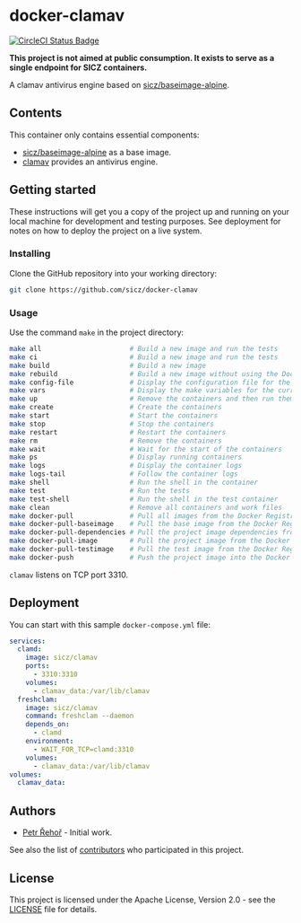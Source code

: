 # docker-clamav

[![CircleCI Status Badge](https://circleci.com/gh/sicz/docker-clamav.svg?style=shield&circle-token=d32e28010e795e227e67022da2067733c7fad777)](https://circleci.com/gh/sicz/docker-clamav)

**This project is not aimed at public consumption.
It exists to serve as a single endpoint for SICZ containers.**

A clamav antivirus engine based on [sicz/baseimage-alpine](https://github.com/sicz/docker-baseimage).

## Contents

This container only contains essential components:
* [sicz/baseimage-alpine](https://github.com/sicz/docker-baseimage)
  as a base image.
* [clamav](https://www.clamav.net) provides an antivirus engine.

## Getting started

These instructions will get you a copy of the project up and running on your
local machine for development and testing purposes. See deployment for notes
on how to deploy the project on a live system.

### Installing

Clone the GitHub repository into your working directory:
```bash
git clone https://github.com/sicz/docker-clamav
```

### Usage

Use the command `make` in the project directory:
```bash
make all                      # Build a new image and run the tests
make ci                       # Build a new image and run the tests
make build                    # Build a new image
make rebuild                  # Build a new image without using the Docker layer caching
make config-file              # Display the configuration file for the current configuration
make vars                     # Display the make variables for the current configuration
make up                       # Remove the containers and then run them fresh
make create                   # Create the containers
make start                    # Start the containers
make stop                     # Stop the containers
make restart                  # Restart the containers
make rm                       # Remove the containers
make wait                     # Wait for the start of the containers
make ps                       # Display running containers
make logs                     # Display the container logs
make logs-tail                # Follow the container logs
make shell                    # Run the shell in the container
make test                     # Run the tests
make test-shell               # Run the shell in the test container
make clean                    # Remove all containers and work files
make docker-pull              # Pull all images from the Docker Registry
make docker-pull-baseimage    # Pull the base image from the Docker Registry
make docker-pull-dependencies # Pull the project image dependencies from the Docker Registry
make docker-pull-image        # Pull the project image from the Docker Registry
make docker-pull-testimage    # Pull the test image from the Docker Registry
make docker-push              # Push the project image into the Docker Registry
```

`clamav` listens on TCP port 3310.

## Deployment

You can start with this sample `docker-compose.yml` file:
```yaml
services:
  clamd:
    image: sicz/clamav
    ports:
      - 3310:3310
    volumes:
      - clamav_data:/var/lib/clamav
  freshclam:
    image: sicz/clamav
    command: freshclam --daemon
    depends_on:
      - clamd
    environment:
      - WAIT_FOR_TCP=clamd:3310
    volumes:
      - clamav_data:/var/lib/clamav
volumes:
  clamav_data:
```

## Authors

* [Petr Řehoř](https://github.com/prehor) - Initial work.

See also the list of
[contributors](https://github.com/sicz/docker-clamav/contributors)
who participated in this project.

## License

This project is licensed under the Apache License, Version 2.0 - see the
[LICENSE](LICENSE) file for details.
